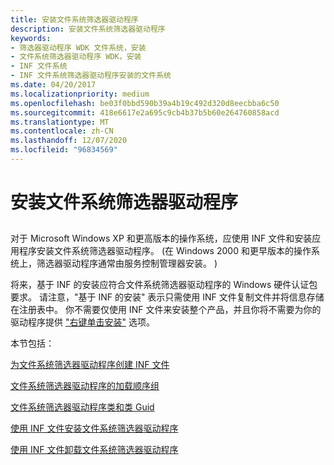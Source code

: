 ```yaml
---
title: 安装文件系统筛选器驱动程序
description: 安装文件系统筛选器驱动程序
keywords:
- 筛选器驱动程序 WDK 文件系统，安装
- 文件系统筛选器驱动程序 WDK，安装
- INF 文件系统
- INF 文件系统筛选器驱动程序安装的文件系统
ms.date: 04/20/2017
ms.localizationpriority: medium
ms.openlocfilehash: be03f0bbd590b39a4b19c492d320d8eecbba6c50
ms.sourcegitcommit: 418e6617e2a695c9cb4b37b5b60e264760858acd
ms.translationtype: MT
ms.contentlocale: zh-CN
ms.lasthandoff: 12/07/2020
ms.locfileid: "96834569"
---
```

# <a name="installing-a-file-system-filter-driver"></a>安装文件系统筛选器驱动程序


## <span id="ddk_installing_a_file_system_filter_driver_if"></span><span id="DDK_INSTALLING_A_FILE_SYSTEM_FILTER_DRIVER_IF"></span>


对于 Microsoft Windows XP 和更高版本的操作系统，应使用 INF 文件和安装应用程序安装文件系统筛选器驱动程序。  (在 Windows 2000 和更早版本的操作系统上，筛选器驱动程序通常由服务控制管理器安装。 ) 

将来，基于 INF 的安装应符合文件系统筛选器驱动程序的 Windows 硬件认证包要求。 请注意，"基于 INF 的安装" 表示只需使用 INF 文件复制文件并将信息存储在注册表中。 你不需要仅使用 INF 文件来安装整个产品，并且你将不需要为你的驱动程序提供 ["右键单击安装"](using-an-inf-file-to-install-a-file-system-filter-driver.md) 选项。

本节包括：

[为文件系统筛选器驱动程序创建 INF 文件](creating-an-inf-file-for-a-file-system-filter-driver.md)

[文件系统筛选器驱动程序的加载顺序组](load-order-groups-for-file-system-filter-drivers.md)

[文件系统筛选器驱动程序类和类 Guid](file-system-filter-driver-classes-and-class-guids.md)

[使用 INF 文件安装文件系统筛选器驱动程序](using-an-inf-file-to-install-a-file-system-filter-driver.md)

[使用 INF 文件卸载文件系统筛选器驱动程序](using-an-inf-file-to-uninstall-a-file-system-filter-driver.md)

 

 




